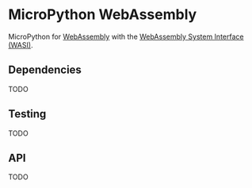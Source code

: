 MicroPython WebAssembly
=======================

MicroPython for [WebAssembly](https://webassembly.org/) with the
[WebAssembly System Interface (WASI)](https://wasi.dev/).

Dependencies
------------

TODO

Testing
-------

TODO

API
---

TODO
